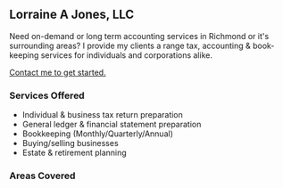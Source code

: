 ## Lorraine A Jones, LLC

Need on-demand or long term accounting services in Richmond or it's surrounding areas? I provide my clients a range tax, accounting & book-keeping services for individuals and corporations alike. 

[Contact me to get started.](mailto:lorraine@lorraineajones.com)

### Services Offered

- Individual & business tax return preparation
- General ledger & financial statement preparation
- Bookkeeping (Monthly/Quarterly/Annual)
- Buying/selling businesses
- Estate & retirement planning

### Areas Covered
